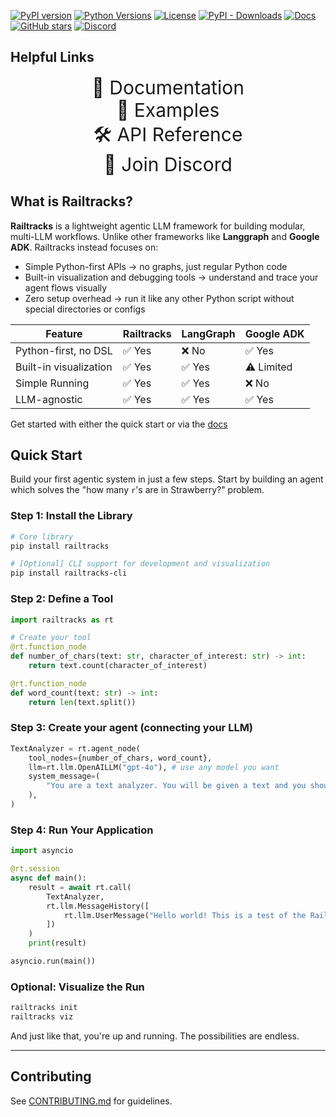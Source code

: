 [![PyPI version](https://img.shields.io/pypi/v/railtracks)](https://github.com/RailtownAI/railtracks/releases)
[![Python Versions](https://img.shields.io/pypi/pyversions/railtracks?logo=python&)](https://pypi.org/project/railtracks/)
[![License](https://img.shields.io/pypi/l/railtracks)](https://opensource.org/licenses/MIT)
[![PyPI - Downloads](https://img.shields.io/pepy/dt/railtracks)](https://pypistats.org/packages/railtracks)
[![Docs](https://img.shields.io/badge/docs-latest-00BFFF.svg?logo=)](https://railtownai.github.io/railtracks/)
[![GitHub stars](https://img.shields.io/github/stars/RailtownAI/railtracks.svg?style=social&label=Star)](https://github.com/RailtownAI/railtracks)
[![Discord](https://img.shields.io/badge/Discord-Join-5865F2?logo=discord&logoColor=white)](https://discord.gg/h5ZcahDc)


## Helpful Links
<p align="center">
  <a href="https://railtownai.github.io/railtracks/" style="font-size: 30px; text-decoration: none;">📘 Documentation</a> <br>
  <a href="https://github.com/RailtownAI/railtracks/tree/main/examples/rt_basics" style="font-size: 30px; text-decoration: none;">🚀 Examples</a> <br>
  <a href="https://railtownai.github.io/railtracks/api_reference" style="font-size: 30px; text-decoration: none;">🛠 API Reference</a> <br>
  <a href="https://discord.gg/h5ZcahDc" style="font-size: 30px; text-decoration: none;">💬 Join Discord</a> <br>
</p>

## What is Railtracks?
**Railtracks** is a lightweight agentic LLM framework for building modular, multi-LLM workflows. Unlike other frameworks like **Langgraph** and **Google ADK**. Railtracks instead focuses on:

- Simple Python-first APIs -> no graphs, just regular Python code
- Built-in visualization and debugging tools -> understand and trace your agent flows visually
- Zero setup overhead -> run it like any other Python script without special directories or configs

| Feature                | Railtracks | LangGraph  | Google ADK |
| ---------------------- | ---------- | ---------- | ---------- |
| Python-first, no DSL   | ✅ Yes      | ❌ No       | ✅ Yes       |
| Built-in visualization | ✅ Yes      | ✅ Yes      | ⚠️ Limited|
| Simple Running         | ✅ Yes      | ✅ Yes     | ❌ No       |
| LLM-agnostic           | ✅ Yes      | ✅ Yes      | ✅ Yes      |


Get started with either the quick start or via the [docs](https://railtownai.github.io/railtracks/)

## Quick Start

Build your first agentic system in just a few steps. Start by building an agent which solves the "how many `r`'s are in Strawberry?" problem. 

### Step 1: Install the Library

```bash
# Core library
pip install railtracks

# [Optional] CLI support for development and visualization
pip install railtracks-cli
```

### Step 2: Define a Tool

```python
import railtracks as rt

# Create your tool
@rt.function_node
def number_of_chars(text: str, character_of_interest: str) -> int:
    return text.count(character_of_interest)

@rt.function_node
def word_count(text: str) -> int:
    return len(text.split())
```

### Step 3: Create your agent (connecting your LLM)
```python
TextAnalyzer = rt.agent_node(
    tool_nodes={number_of_chars, word_count},
    llm=rt.llm.OpenAILLM("gpt-4o"), # use any model you want
    system_message=(
        "You are a text analyzer. You will be given a text and you should utilize the tools available to analyze it."
    ),
)
```

### Step 4: Run Your Application

```python
import asyncio

@rt.session
async def main():
    result = await rt.call(
        TextAnalyzer,
        rt.llm.MessageHistory([
            rt.llm.UserMessage("Hello world! This is a test of the Railtracks framework.")
        ])
    )
    print(result)

asyncio.run(main())
```

### Optional: Visualize the Run

```bash
railtracks init
railtracks viz
```



And just like that, you're up and running. The possibilities are endless.

---


## Contributing

See [CONTRIBUTING.md](../../CONTRIBUTING.md) for guidelines.